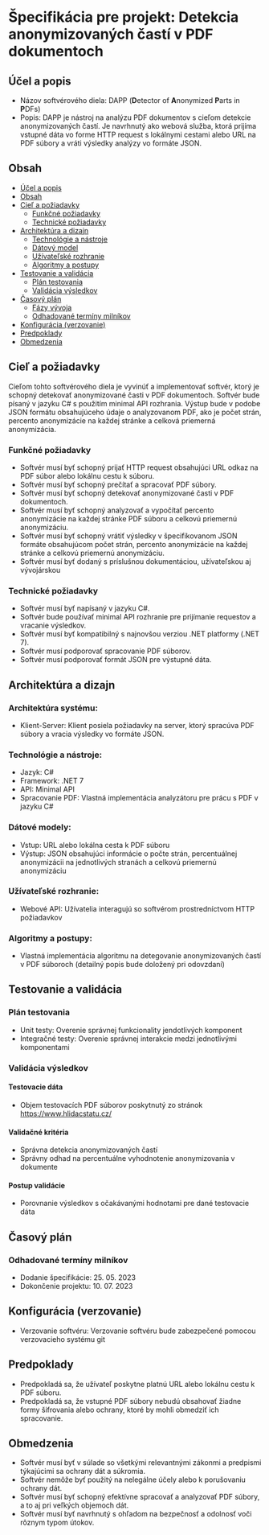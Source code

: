 # Špecifikácia pre projekt: Detekcia anonymizovaných častí v PDF dokumentoch

## Účel a popis

- Názov softvérového diela: DAPP (**D**etector of **A**nonymized **P**arts in **P**DFs)
- Popis: DAPP je nástroj na analýzu PDF dokumentov s cieľom detekcie anonymizovaných častí. Je navrhnutý ako webová služba, ktorá prijíma vstupné dáta vo forme HTTP request s lokálnymi cestami alebo URL na PDF súbory a vráti výsledky analýzy vo formáte JSON.

## Obsah
- [Účel a popis](#účel-a-popis)
- [Obsah](#obsah)
- [Cieľ a požiadavky](#cieľ-a-požiadavky)
	- [Funkčné požiadavky](#funkčné-požiadavky)
    - [Technické požiadavky](#technické-požiadavky)
- [Architektúra a dizajn](#architektúra-a-dizajn)
    - [Technológie a nástroje](#technológie-a-nástroje)
    - [Dátový model](#dátový-model)
    - [Užívateľské rozhranie](#užívateľské-rozhranie)
    - [Algoritmy a postupy](#algoritmy-a-postupy)
- [Testovanie a validácia](#testovanie-a-validácia)
    - [Plán testovania](#plán-testovania)
    - [Validácia výsledkov](#validácia-výsledkov)
- [Časový plán](#časový-plán)
    - [Fázy vývoja](#fázy-vývoja)
    - [Odhadované termíny milníkov](#odhadované-termíny-milníkov)
- [Konfigurácia (verzovanie)](#konfigurácia-verzovanie)
- [Predpoklady](#predpoklady)
- [Obmedzenia](#obmedzenia)

## Cieľ a požiadavky
Cieľom tohto softvérového diela je vyvinúť a implementovať softvér, ktorý je schopný detekovať anonymizované časti v PDF dokumentoch. Softvér bude písaný v jazyku C# s použitím minimal API rozhrania. Výstup bude v podobe JSON formátu obsahujúceho údaje o analyzovanom PDF, ako je počet strán, percento anonymizácie na každej stránke a celková priemerná anonymizácia.

### Funkčné požiadavky

- Softvér musí byť schopný prijať HTTP request obsahujúci URL odkaz na PDF súbor alebo lokálnu cestu k súboru.
- Softvér musí byť schopný prečítať a spracovať PDF súbory.
- Softvér musí byť schopný detekovať anonymizované časti v PDF dokumentoch.
- Softvér musí byť schopný analyzovať a vypočítať percento anonymizácie na každej stránke PDF súboru a celkovú priemernú anonymizáciu.
- Softvér musí byť schopný vrátiť výsledky v špecifikovanom JSON formáte obsahujúcom počet strán, percento anonymizácie na každej stránke a celkovú priemernú anonymizáciu.
- Softvér musí byť dodaný s príslušnou dokumentáciou, užívateľskou aj vývojárskou

### Technické požiadavky

- Softvér musí byť napísaný v jazyku C#.
- Softvér bude používať minimal API rozhranie pre prijímanie requestov a vracanie výsledkov.
- Softvér musí byť kompatibilný s najnovšou verziou .NET platformy (.NET 7).
- Softvér musí podporovať spracovanie PDF súborov.
- Softvér musí podporovať formát JSON pre výstupné dáta.

## Architektúra a dizajn
### Architektúra systému:
- Klient-Server: Klient posiela požiadavky na server, ktorý spracúva PDF súbory a vracia výsledky vo formáte JSON.

### Technológie a nástroje:
- Jazyk: C#
- Framework: .NET 7
- API: Minimal API
- Spracovanie PDF: Vlastná implementácia analyzátoru pre prácu s PDF v jazyku C# 

### Dátové modely:
- Vstup: URL alebo lokálna cesta k PDF súboru
- Výstup: JSON obsahujúci informácie o počte strán, percentuálnej anonymizácii na jednotlivých stranách a celkovú priemernú anonymizáciu

### Užívateľské rozhranie:
- Webové API: Užívatelia interagujú so softvérom prostredníctvom HTTP požiadavkov

### Algoritmy a postupy:
- Vlastná implementácia algoritmu na detegovanie anonymizovaných častí v PDF súboroch (detailný popis bude doložený pri odovzdaní)

## Testovanie a validácia
### Plán testovania
- Unit testy: Overenie správnej funkcionality jendotlivých komponent
- Integračné testy: Overenie správnej interakcie medzi jednotlivými komponentami

### Validácia výsledkov
#### Testovacie dáta
- Objem testovacích PDF súborov poskytnutý zo stránok https://www.hlidacstatu.cz/
#### Validačné kritéria
- Správna detekcia anonymizovaných častí
- Správny odhad na percentuálne vyhodnotenie anonymizovania v dokumente
#### Postup validácie
- Porovnanie výsledkov s očakávanými hodnotami pre dané testovacie dáta

## Časový plán
### Odhadované termíny milníkov
- Dodanie špecifikácie: 25. 05. 2023
- Dokončenie projektu: 10. 07. 2023

## Konfigurácia (verzovanie)
- Verzovanie softvéru: Verzovanie softvéru bude zabezpečené pomocou verzovacieho systému git

## Predpoklady

- Predpokladá sa, že užívateľ poskytne platnú URL alebo lokálnu cestu k PDF súboru.
- Predpokladá sa, že vstupné PDF súbory nebudú obsahovať žiadne formy šifrovania alebo ochrany, ktoré by mohli obmedziť ich spracovanie.

## Obmedzenia

- Softvér musí byť v súlade so všetkými relevantnými zákonmi a predpismi týkajúcimi sa ochrany dát a súkromia.
- Softvér nemôže byť použitý na nelegálne účely alebo k porušovaniu ochrany dát.
- Softvér musí byť schopný efektívne spracovať a analyzovať PDF súbory, a to aj pri veľkých objemoch dát.
- Softvér musí byť navrhnutý s ohľadom na bezpečnosť a odolnosť voči rôznym typom útokov.